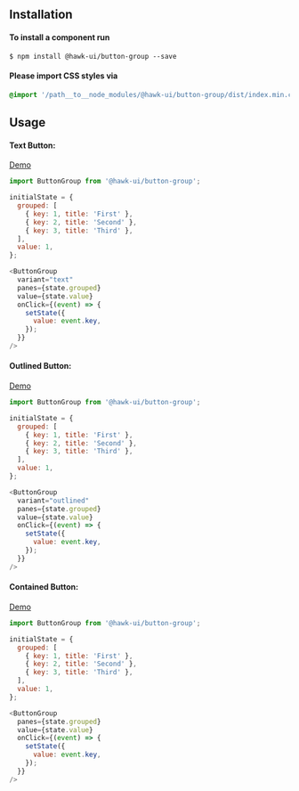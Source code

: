 ## Installation


#### To install a component run
`$ npm install @hawk-ui/button-group --save`


#### Please import CSS styles via
```scss noeditor
@import '/path__to__node_modules/@hawk-ui/button-group/dist/index.min.css
```


## Usage

#### Text Button:
[Demo](https://hawk.wallnit.com/#!/ButtonGroup/1)
```js static
import ButtonGroup from '@hawk-ui/button-group';
```
```js
initialState = {
  grouped: [
    { key: 1, title: 'First' },
    { key: 2, title: 'Second' },
    { key: 3, title: 'Third' },
  ],
  value: 1,
};

<ButtonGroup
  variant="text"
  panes={state.grouped}
  value={state.value}
  onClick={(event) => {
    setState({
      value: event.key,
    });
  }}
/>
```


#### Outlined Button:
[Demo](https://hawk.wallnit.com/#!/ButtonGroup/3)
```js static
import ButtonGroup from '@hawk-ui/button-group';
```
```js
initialState = {
  grouped: [
    { key: 1, title: 'First' },
    { key: 2, title: 'Second' },
    { key: 3, title: 'Third' },
  ],
  value: 1,
};

<ButtonGroup
  variant="outlined"
  panes={state.grouped}
  value={state.value}
  onClick={(event) => {
    setState({
      value: event.key,
    });
  }}
/>
```

#### Contained Button:
[Demo](https://hawk.wallnit.com/#!/ButtonGroup/5)
```js static
import ButtonGroup from '@hawk-ui/button-group';
```
```js
initialState = {
  grouped: [
    { key: 1, title: 'First' },
    { key: 2, title: 'Second' },
    { key: 3, title: 'Third' },
  ],
  value: 1,
};

<ButtonGroup
  panes={state.grouped}
  value={state.value}
  onClick={(event) => {
    setState({
      value: event.key,
    });
  }}
/>
```
